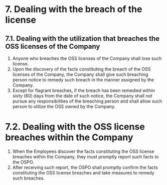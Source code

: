 # 7. Dealing with the breach of the license

## 7.1. Dealing with the utilization that breaches the OSS licenses of the Company
1. Anyone who breaches the OSS licenses of the Company shall lose such license.
2. Upon the discovery of the facts constituting the breach of the OSS licenses of the Company, the Company shall give such breaching person notice to remedy such breach in the manner assigned by the Company.
3. Except for flagrant breaches, if the breach has been remedied within sixty (60) days from the date of such notice, the Company shall not pursue any responsibilities of the breaching person and shall allow such person to utilize the OSS owned by the Company.

# 7.2. Dealing with the OSS license breaches within the Company
1. When the Employees discover the facts constituting the OSS license breaches within the Company, they must promptly report such facts to the OSPO.
2. After receiving such report, the OSPO shall promptly confirm the facts constituting the OSS license breaches and take measures to remedy such breaches.
